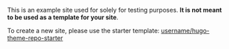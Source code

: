 This is an example site used for solely for testing purposes. **It is not meant to be used as a template for your site**. 

To create a new site, please use the starter template: [username/hugo-theme-repo-starter](https://github.com/username/hugo-theme-repo-starter/)
